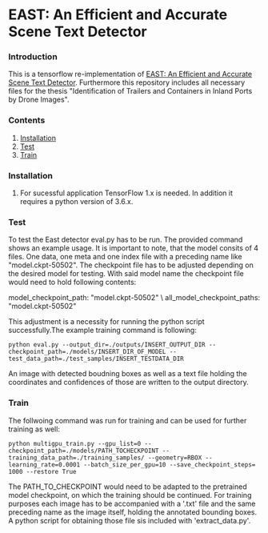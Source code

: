 # EAST: An Efficient and Accurate Scene Text Detector

### Introduction
This is a tensorflow re-implementation of [EAST: An Efficient and Accurate Scene Text Detector](https://arxiv.org/abs/1704.03155v2). Furthermore this repository includes all necessary files for the thesis "Identification of Trailers and Containers in
Inland Ports by Drone Images".

### Contents
1. [Installation](#installation)
2. [Test](#train)
3. [Train](#test)

### Installation
1. For sucessful application TensorFlow 1.x is needed. In addition it requires a python version of 3.6.x.

### Test
To test the East detector eval.py has to be run. The provided command shows an example usage. It is important to note, that the model consits of 4 files. One data, one meta and one index file with a preceding name like "model.ckpt-50502". The checkpoint file has to be adjusted depending on the desired model for testing. With said model name the checkpoint file would need to hold following contents: 

model_checkpoint_path: "model.ckpt-50502" \\
all_model_checkpoint_paths: "model.ckpt-50502"

This adjustment is a necessity for running the python script successfully.The example training command is following: 

```
python eval.py --output_dir=./outputs/INSERT_OUTPUT_DIR --checkpoint_path=./models/INSERT_DIR_OF_MODEL --test_data_path=./test_samples/INSERT_TESTDATA_DIR
```

An image with detected boudning boxes as well as a text file holding the coordinates and confidences of those are written to the output directory.

### Train
The follwoing command was run for training and can be used for further training as well:

```
python multigpu_train.py --gpu_list=0 --checkpoint_path=./models/PATH_TOCHECKPOINT --training_data_path=./training_samples/ --geometry=RBOX --learning_rate=0.0001 --batch_size_per_gpu=10 --save_checkpoint_steps= 1000 --restore True
```
The PATH_TO_CHECKPOINT would need to be adapted to the pretrained model checkpoint, on which the training should be continued.
For training purposes each image has to be accompanied with a '.txt' file and the same preceding name as the image itself, holding the annotated bounding boxes. A python script for obtaining those file sis included with 'extract_data.py'.







